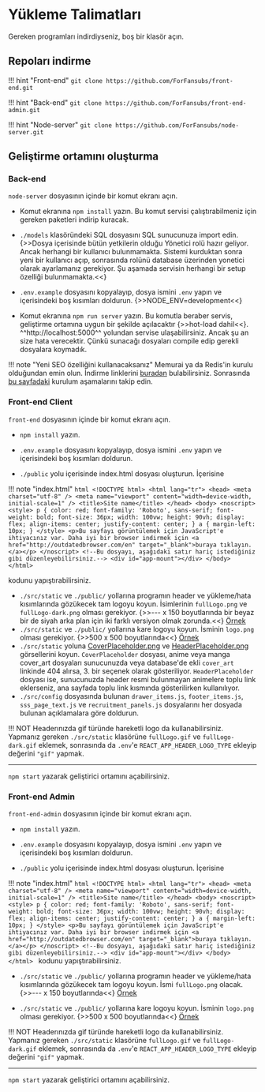 # Yükleme Talimatları
Gereken programları indirdiyseniz, boş bir klasör açın.

## Repoları indirme

!!! hint "Front-end"
    `git clone https://github.com/ForFansubs/front-end.git`

!!! hint "Back-end"
    `git clone https://github.com/ForFansubs/front-end-admin.git`

!!! hint "Node-server"
    `git clone https://github.com/ForFansubs/node-server.git`

## Geliştirme ortamını oluşturma

### Back-end
`node-server` dosyasının içinde bir komut ekranı açın. 

- Komut ekranına `npm install` yazın. Bu komut servisi çalıştırabilmeniz için gereken paketleri indirip kuracak.

- `./models` klasöründeki SQL dosyasını SQL sunucunuza import edin. {>>Dosya içerisinde bütün yetkilerin olduğu Yönetici rolü hazır geliyor. Ancak herhangi bir kullanıcı bulunmamakta. Sistemi kurduktan sonra yeni bir kullanıcı açıp, sonrasında rolünü database üzerinden yonetici olarak ayarlamanız gerekiyor. Şu aşamada servisin herhangi bir setup özelliği bulunmamakta.<<}

- `.env.example` dosyasını kopyalayıp, dosya ismini `.env` yapın ve içerisindeki boş kısımları doldurun. {>>NODE_ENV=development<<}

- Komut ekranına `npm run server` yazın. Bu komutla beraber servis, geliştirme ortamına uygun bir şekilde açılacaktır {>>hot-load dahil<<}. ^^http://localhost:5000^^ yolundan servise ulaşabilirsiniz. Ancak şu an size hata verecektir. Çünkü sunacağı dosyaları compile edip gerekli dosyalara koymadık.

!!! note "Yeni SEO özelliğini kullanacaksanız"
    Memurai ya da Redis'in kurulu olduğundan emin olun. İndirme linklerini [buradan](../gereken-programlar) bulabilirsiniz. Sonrasında [bu sayfadaki](../prerender) kurulum aşamalarını takip edin.

### Front-end Client
`front-end` dosyasının içinde bir komut ekranı açın.

- `npm install` yazın.

- `.env.example` dosyasını kopyalayıp, dosya ismini `.env` yapın ve içerisindeki boş kısımları doldurun.

- `./public` yolu içerisinde index.html dosyası oluşturun. İçerisine 

!!! note "index.html"
    ```html
    <!DOCTYPE html>
    <html lang="tr">
      <head>
        <meta charset="utf-8" />
        <meta name="viewport" content="width=device-width, initial-scale=1" />
        <title>Site name</title>
      </head>
      <body>
        <noscript>
          <style>
            p {
              color: red;
              font-family: 'Roboto', sans-serif;
              font-weight: bold;
              font-size: 36px;
              width: 100vw;
              height: 90vh;
              display: flex;
              align-items: center;
              justify-content: center;
            }
            a {
              margin-left: 10px;
            }
          </style>
          <p>Bu sayfayı görüntülemek için JavaScript'e ihtiyacınız var. Daha iyi bir browser indirmek için <a href="http://outdatedbrowser.com/en" target="_blank">buraya tıklayın.</a></p>
        </noscript>
        <!--Bu dosyayı, aşağıdaki satır hariç istediğiniz gibi düzenleyebilirsiniz.-->
        <div id="app-mount"></div>
      </body>
    </html>
    ```

kodunu yapıştırabilirsiniz.

- `./src/static` ve `./public/` yollarına programın header ve yükleme/hata kısımlarında gözükecek tam logoyu koyun. İsimlerinin `fullLogo.png` ve `fullLogo-dark.png` olması gerekiyor. {>>--- x 150 boyutlarında bir beyaz bir de siyah arka plan için iki farklı versiyon olmak zorunda.<<} [Örnek](../assets/images/fullLogo-dark.png)
- `./src/static` ve `./public/` yollarına kare logoyu koyun. İsminin `logo.png` olması gerekiyor. {>>500 x 500 boyutlarında<<} [Örnek](../assets/images/fullLogo.png)
- `./src/static` yoluna [CoverPlaceholder.png](../assets/images/CoverPlaceholder.png) ve [HeaderPlaceholder.png](../assets/images/HeaderPlaceholder.png) görsellerini koyun. `CoverPlaceholder` dosyası, anime veya manga cover_art dosyaları sunucunuzda veya database'de ekli `cover_art` linkinde 404 alırsa, 3. bir seçenek olarak gösteriliyor. `HeaderPlaceholder` dosyası ise, sunucunuzda header resmi bulunmayan animelere toplu link eklerseniz, ana sayfada toplu link kısmında gösterilirken kullanılıyor.
- `./src/config` dosyasında bulunan `drawer_items.js`, `footer_items.js`, `sss_page_text.js` ve `recruitment_panels.js` dosyalarını her dosyada bulunan açıklamalara göre doldurun.

!!! NOT
    Headerınızda gif türünde hareketli logo da kullanabilirsiniz. Yapmanız gereken `./src/static` klasörüne `fullLogo.gif` ve `fullLogo-dark.gif` eklemek, sonrasında da `.env`'e `REACT_APP_HEADER_LOGO_TYPE` ekleyip değerini `"gif"` yapmak.

---

`npm start` yazarak geliştirici ortamını açabilirsiniz.

### Front-end Admin
`front-end-admin` dosyasının içinde bir komut ekranı açın.

- `npm install` yazın.

- `.env.example` dosyasını kopyalayıp, dosya ismini `.env` yapın ve içerisindeki boş kısımları doldurun.

- `./public` yolu içerisinde index.html dosyası oluşturun. İçerisine 

!!! note "index.html"
    ```html
    <!DOCTYPE html>
    <html lang="tr">
      <head>
        <meta charset="utf-8" />
        <meta name="viewport" content="width=device-width, initial-scale=1" />
        <title>Site name</title>
      </head>
      <body>
        <noscript>
          <style>
            p {
              color: red;
              font-family: 'Roboto', sans-serif;
              font-weight: bold;
              font-size: 36px;
              width: 100vw;
              height: 90vh;
              display: flex;
              align-items: center;
              justify-content: center;
            }
            a {
              margin-left: 10px;
            }
          </style>
          <p>Bu sayfayı görüntülemek için JavaScript'e ihtiyacınız var. Daha iyi bir browser indirmek için <a href="http://outdatedbrowser.com/en" target="_blank">buraya tıklayın.</a></p>
        </noscript>
        <!--Bu dosyayı, aşağıdaki satır hariç istediğiniz gibi düzenleyebilirsiniz.-->
        <div id="app-mount"></div>
      </body>
    </html>
    ```
kodunu yapıştırabilirsiniz.

- `./src/static` ve `./public/` yollarına programın header ve yükleme/hata kısımlarında gözükecek tam logoyu koyun. İsmi `fullLogo.png` olacak. {>>--- x 150 boyutlarında<<} [Örnek](../assets/images/fullLogo-light.png)

- `./src/static` ve `./public/` yollarına kare logoyu koyun. İsminin `logo.png` olması gerekiyor. {>>500 x 500 boyutlarında<<} [Örnek](../assets/images/fullLogo.png)

!!! NOT
    Headerınızda gif türünde hareketli logo da kullanabilirsiniz. Yapmanız gereken `./src/static` klasörüne `fullLogo.gif` ve `fullLogo-dark.gif` eklemek, sonrasında da `.env`'e `REACT_APP_HEADER_LOGO_TYPE` ekleyip değerini `"gif"` yapmak.

---

`npm start` yazarak geliştirici ortamını açabilirsiniz.

